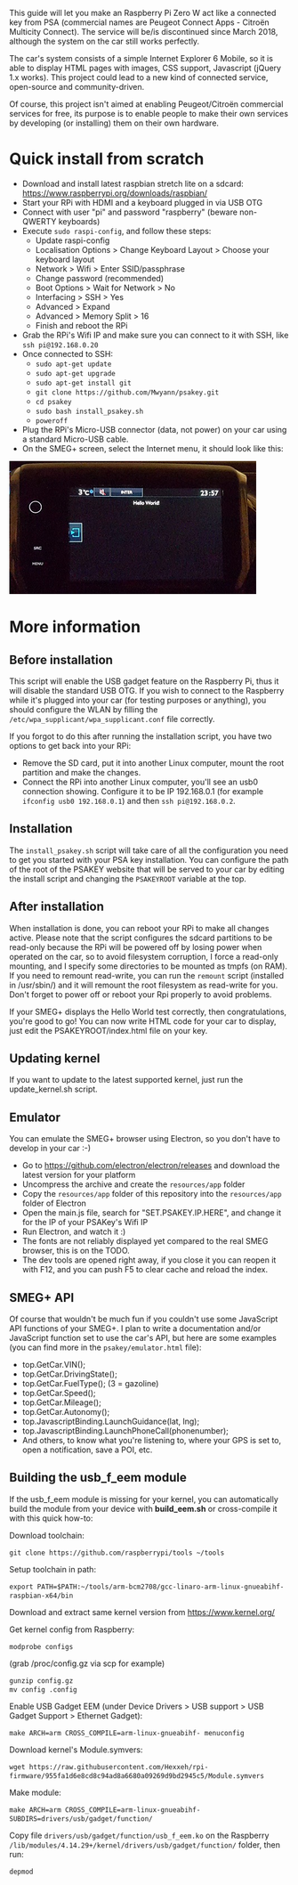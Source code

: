 This guide will let you make an Raspberry Pi Zero W act like a connected key from PSA
(commercial names are Peugeot Connect Apps - Citroën Multicity Connect). The service will be/is discontinued
since March 2018, although the system on the car still works perfectly.

The car's system consists of a simple Internet Explorer 6 Mobile, so it is able to display HTML pages with
images, CSS support, Javascript (jQuery 1.x works). This project could lead to a new kind of connected
service, open-source and community-driven.

Of course, this project isn't aimed at enabling Peugeot/Citroën commercial services for free,
its purpose is to enable people to make their own services by developing (or installing) them on their own hardware.


Quick install from scratch
==========================

- Download and install latest raspbian stretch lite on a sdcard: https://www.raspberrypi.org/downloads/raspbian/
- Start your RPi with HDMI and a keyboard plugged in via USB OTG
- Connect with user "pi" and password "raspberry" (beware non-QWERTY keyboards)
- Execute `sudo raspi-config`, and follow these steps:
  - Update raspi-config
  - Localisation Options > Change Keyboard Layout > Choose your keyboard layout
  - Network > Wifi > Enter SSID/passphrase
  - Change password (recommended)
  - Boot Options > Wait for Network > No
  - Interfacing > SSH > Yes
  - Advanced > Expand
  - Advanced > Memory Split > 16
  - Finish and reboot the RPi
- Grab the RPi's Wifi IP and make sure you can connect to it with SSH, like `ssh pi@192.168.0.20`
- Once connected to SSH:
  - `sudo apt-get update`
  - `sudo apt-get upgrade`
  - `sudo apt-get install git`
  - `git clone https://github.com/Mwyann/psakey.git`
  - `cd psakey`
  - `sudo bash install_psakey.sh`
  - `poweroff`
- Plug the RPi's Micro-USB connector (data, not power) on your car using a standard Micro-USB cable.
- On the SMEG+ screen, select the Internet menu, it should look like this:

![SMEG+ Screen](/helloworld.jpg)


More information
================

Before installation
-------------------

This script will enable the USB gadget feature on the Raspberry Pi, thus it will disable the standard USB OTG.
If you wish to connect to the Raspberry while it's plugged into your car (for testing purposes or anything), you should
configure the WLAN by filling the `/etc/wpa_supplicant/wpa_supplicant.conf` file correctly.

If you forgot to do this after running the installation script, you have two options to get back into your RPi:
- Remove the SD card, put it into another Linux computer, mount the root partition and make the changes.
- Connect the RPi into another Linux computer, you'll see an usb0 connection showing. Configure it to be IP 192.168.0.1
  (for example `ifconfig usb0 192.168.0.1`) and then `ssh pi@192.168.0.2`.

Installation
------------

The `install_psakey.sh` script will take care of all the configuration you need to get you started with your PSA key installation.
You can configure the path of the root of the PSAKEY website that will be served to your car by editing the install script
and changing the `PSAKEYROOT` variable at the top.

After installation
------------------

When installation is done, you can reboot your RPi to make all changes active. Please note that the script configures the
sdcard partitions to be read-only because the RPi will be powered off by losing power when operated on the car, so to avoid filesystem
corruption, I force a read-only mounting, and I specify some directories to be mounted as tmpfs (on RAM).
If you need to remount read-write, you can run the `remount` script (installed in /usr/sbin/) and it will remount the
root filesystem as read-write for you. Don't forget to power off or reboot your Rpi properly to avoid problems.

If your SMEG+ displays the Hello World test correctly, then congratulations, you're good to go!
You can now write HTML code for your car to display, just edit the PSAKEYROOT/index.html file on your key.

Updating kernel
---------------

If you want to update to the latest supported kernel, just run the update_kernel.sh script.

Emulator
--------

You can emulate the SMEG+ browser using Electron, so you don't have to develop in your car :-)

- Go to https://github.com/electron/electron/releases and download the latest version for your platform
- Uncompress the archive and create the `resources/app` folder
- Copy the `resources/app` folder of this repository into the `resources/app` folder of Electron
- Open the main.js file, search for "SET.PSAKEY.IP.HERE", and change it for the IP of your PSAKey's Wifi IP
- Run Electron, and watch it :)
- The fonts are not reliably displayed yet compared to the real SMEG browser, this is on the TODO.
- The dev tools are opened right away, if you close it you can reopen it with F12, and you can push F5 to clear cache and reload the index.

SMEG+ API
---------

Of course that wouldn't be much fun if you couldn't use some JavaScript API functions of your SMEG+.
I plan to write a documentation and/or JavaScript function set to use the car's API, but here are some examples (you can find more in the `psakey/emulator.html` file):

- top.GetCar.VIN();
- top.GetCar.DrivingState();
- top.GetCar.FuelType(); (3 = gazoline)
- top.GetCar.Speed();
- top.GetCar.Mileage();
- top.GetCar.Autonomy();
- top.JavascriptBinding.LaunchGuidance(lat, lng);
- top.JavascriptBinding.LaunchPhoneCall(phonenumber);
- And others, to know what you're listening to, where your GPS is set to, open a notification, save a POI, etc.

Building the usb_f_eem module
-----------------------------

If the usb_f_eem module is missing for your kernel, you can automatically build the module from your device with **build_eem.sh**
or cross-compile it with this quick how-to:

Download toolchain:
```
git clone https://github.com/raspberrypi/tools ~/tools
```

Setup toolchain in path:
```
export PATH=$PATH:~/tools/arm-bcm2708/gcc-linaro-arm-linux-gnueabihf-raspbian-x64/bin
```

Download and extract same kernel version from https://www.kernel.org/

Get kernel config from Raspberry:
```
modprobe configs
```
(grab /proc/config.gz via scp for example)
```
gunzip config.gz
mv config .config
```

Enable USB Gadget EEM (under Device Drivers > USB support > USB Gadget Support > Ethernet Gadget):
```
make ARCH=arm CROSS_COMPILE=arm-linux-gnueabihf- menuconfig
```

Download kernel's Module.symvers:
```
wget https://raw.githubusercontent.com/Hexxeh/rpi-firmware/955fa1d6e8cd8c94ad8a6680a09269d9bd2945c5/Module.symvers
```

Make module:
```
make ARCH=arm CROSS_COMPILE=arm-linux-gnueabihf- SUBDIRS=drivers/usb/gadget/function/
```

Copy file `drivers/usb/gadget/function/usb_f_eem.ko` on the Raspberry `/lib/modules/4.14.29+/kernel/drivers/usb/gadget/function/` folder, then run:
```
depmod
```

